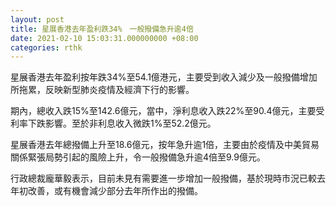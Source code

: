 ```yaml
---
layout: post
title: 星展香港去年盈利跌34%　一般撥備急升逾4倍
date: 2021-02-10 15:03:31.000000000 +08:00
categories: rthk
---
```


星展香港去年盈利按年跌34%至54.1億港元，主要受到收入減少及一般撥備增加所拖累，反映新型肺炎疫情及經濟下行的影響。

期內，總收入跌15%至142.6億元，當中，淨利息收入跌22%至90.4億元，主要受利率下跌影響。至於非利息收入微跌1%至52.2億元。

星展香港去年總撥備上升至18.6億元，按年急升逾1倍，主要由於疫情及中美貿易關係緊張局勢引起的風險上升，令一般撥備急升逾4倍至9.9億元。

行政總裁龐華毅表示，目前未見有需要進一步增加一般撥備，基於現時市況已較去年初改善，或有機會減少部分去年所作出的撥備。
